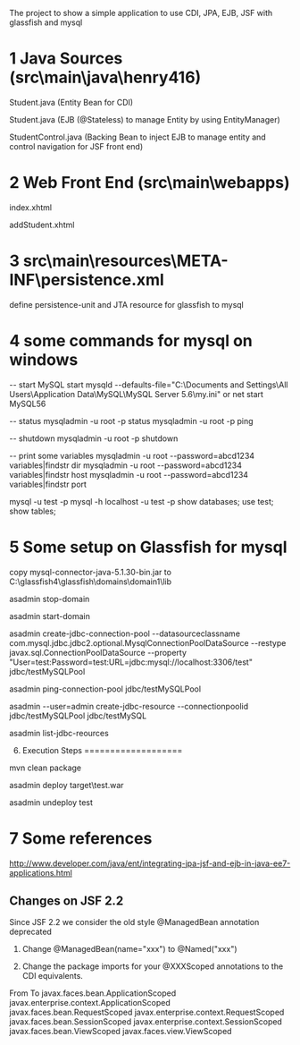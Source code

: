 The project to show a simple application to use CDI, JPA, EJB, JSF with glassfish and mysql

1 Java Sources (src\main\java\henry416)
=======================================

Student.java (Entity Bean for CDI)

Student.java (EJB (@Stateless) to manage Entity by using EntityManager)

StudentControl.java (Backing Bean to inject EJB to manage entity and control navigation for JSF front end)

2 Web Front End (src\main\webapps)
==================================

index.xhtml

addStudent.xhtml


3 src\main\resources\META-INF\persistence.xml
=============================================

define persistence-unit and JTA resource for glassfish to mysql

4 some commands for mysql on windows
=====================================

-- start MySQL
start mysqld --defaults-file="C:\Documents and Settings\All Users\Application Data\MySQL\MySQL Server 5.6\my.ini"
or
net start MySQL56

-- status
mysqladmin -u root -p status
mysqladmin -u root -p ping

-- shutdown
mysqladmin -u root -p shutdown

-- print some variables
mysqladmin -u root --password=abcd1234 variables|findstr dir
mysqladmin -u root --password=abcd1234 variables|findstr host
mysqladmin -u root --password=abcd1234 variables|findstr port

mysql -u test -p
mysql -h localhost -u test -p
show databases;
use test;
show tables;

5 Some setup on Glassfish for mysql
====================================

copy mysql-connector-java-5.1.30-bin.jar to C:\glassfish4\glassfish\domains\domain1\lib

asadmin stop-domain

asadmin start-domain

asadmin create-jdbc-connection-pool --datasourceclassname com.mysql.jdbc.jdbc2.optional.MysqlConnectionPoolDataSource --restype javax.sql.ConnectionPoolDataSource --property "User=test:Password=test:URL=jdbc\:mysql\://localhost\:3306/test" jdbc/testMySQLPool

asadmin ping-connection-pool jdbc/testMySQLPool

asadmin --user=admin create-jdbc-resource --connectionpoolid jdbc/testMySQLPool jdbc/testMySQL

asadmin list-jdbc-reources


6. Execution Steps
===================

mvn clean package

asadmin deploy target\test.war

asadmin undeploy test

7 Some references
===================

http://www.developer.com/java/ent/integrating-jpa-jsf-and-ejb-in-java-ee7-applications.html

Changes on JSF 2.2
------------------

Since JSF 2.2 we consider the old style @ManagedBean annotation deprecated

1. Change @ManagedBean(name="xxx") to @Named("xxx")

2. Change the package imports for your @XXXScoped annotations to the CDI equivalents.

From						To
javax.faces.bean.ApplicationScoped	javax.enterprise.context.ApplicationScoped
javax.faces.bean.RequestScoped	javax.enterprise.context.RequestScoped
javax.faces.bean.SessionScoped	javax.enterprise.context.SessionScoped
javax.faces.bean.ViewScoped		javax.faces.view.ViewScoped